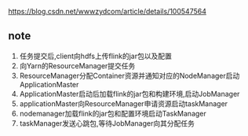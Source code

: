 

https://blog.csdn.net/wwwzydcom/article/details/100547564



## note

1. 任务提交后,client向hdfs上传flink的jar包以及配置
2. 向Yarn的ResourceManager提交任务
3. ResourceManager分配Container资源并通知对应的NodeManager启动ApplicationMaster
4. ApplicationMaster启动后加载flink的jar包和构建环境,启动JobManager
5. applicationMaster向ResourceManager申请资源启动taskManager
6. nodemanager加载flink的jar包和配置环境启动TaskManager
7. taskManager发送心跳包,等待JobManager向其分配任务
